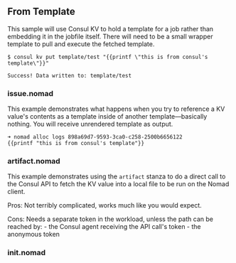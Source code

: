 ## From Template

This sample will use Consul KV to hold a template for a job rather than embedding
it in the jobfile itself.  There will need to be a small wrapper template to pull
and execute the fetched template.


```
$ consul kv put template/test "{{printf \"this is from consul's template\"}}"
```

```
Success! Data written to: template/test
```

### issue.nomad

This example demonstrates what happens when you try to reference a KV value's
contents as a template inside of another template—basically nothing. You will
receive unrendered template as output.

```
➜ nomad alloc logs 898a69d7-9593-3ca0-c258-2500b6656122
{{printf "this is from consul's template"}}
```

### artifact.nomad

This example demonstrates using the `artifact` stanza to do a direct call to the
Consul API to fetch the KV value into a local file to be run on the Nomad client.

Pros: Not terribly complicated, works much like you would expect.

Cons: Needs a separate token in the workload, unless the path can be reached by:
    - the Consul agent receiving the API call's token
    - the anonymous token

### init.nomad